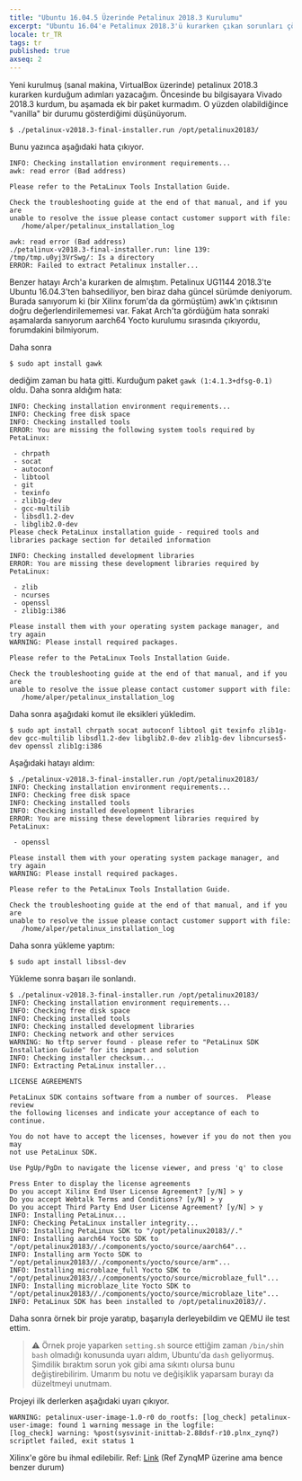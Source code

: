 ```yaml
---
title: "Ubuntu 16.04.5 Üzerinde Petalinux 2018.3 Kurulumu"
excerpt: "Ubuntu 16.04'e Petalinux 2018.3'ü kurarken çıkan sorunları çözüyoruz."
locale: tr_TR
tags: tr
published: true
axseq: 2
---
```


Yeni kurulmuş (sanal makina, VirtualBox üzerinde) petalinux 2018.3 kurarken
kurduğum adımları yazacağım. Öncesinde bu bilgisayara Vivado 2018.3 kurdum, bu
aşamada ek bir paket kurmadım. O yüzden olabildiğince "vanilla" bir durumu
gösterdiğimi düşünüyorum.

```shell
$ ./petalinux-v2018.3-final-installer.run /opt/petalinux20183/
```

Bunu yazınca aşağıdaki hata çıkıyor.

```text
INFO: Checking installation environment requirements...
awk: read error (Bad address)

Please refer to the PetaLinux Tools Installation Guide.

Check the troubleshooting guide at the end of that manual, and if you are
unable to resolve the issue please contact customer support with file:
   /home/alper/petalinux_installation_log

awk: read error (Bad address)
./petalinux-v2018.3-final-installer.run: line 139: /tmp/tmp.u0yj3VrSwg/: Is a directory
ERROR: Failed to extract Petalinux installer...
```

Benzer hatayı Arch'a kurarken de almıştım. Petalinux UG1144 2018.3'te Ubuntu
16.04.3'ten bahsediliyor, ben biraz daha güncel sürümde deniyorum. Burada
sanıyorum ki (bir Xilinx forum'da da görmüştüm) awk'ın çıktısının doğru
değerlendirilememesi var. Fakat Arch'ta gördüğüm hata sonraki aşamalarda
sanıyorum aarch64 Yocto kurulumu sırasında çıkıyordu, forumdakini bilmiyorum.

Daha sonra

```shell
$ sudo apt install gawk
```

dediğim zaman bu hata gitti. Kurduğum paket `gawk (1:4.1.3+dfsg-0.1)` oldu. Daha
sonra aldığım hata:

```text
INFO: Checking installation environment requirements...
INFO: Checking free disk space
INFO: Checking installed tools
ERROR: You are missing the following system tools required by PetaLinux:

 - chrpath
 - socat
 - autoconf
 - libtool
 - git
 - texinfo
 - zlib1g-dev
 - gcc-multilib
 - libsdl1.2-dev
 - libglib2.0-dev
Please check PetaLinux installation guide - required tools and libraries package section for detailed information

INFO: Checking installed development libraries
ERROR: You are missing these development libraries required by PetaLinux:

 - zlib
 - ncurses
 - openssl
 - zlib1g:i386

Please install them with your operating system package manager, and try again
WARNING: Please install required packages.

Please refer to the PetaLinux Tools Installation Guide.

Check the troubleshooting guide at the end of that manual, and if you are
unable to resolve the issue please contact customer support with file:
   /home/alper/petalinux_installation_log
```

Daha sonra aşağıdaki komut ile eksikleri yükledim.

```shell
$ sudo apt install chrpath socat autoconf libtool git texinfo zlib1g-dev gcc-multilib libsdl1.2-dev libglib2.0-dev zlib1g-dev libncurses5-dev openssl zlib1g:i386
```

Aşağıdaki hatayı aldım:

```text
$ ./petalinux-v2018.3-final-installer.run /opt/petalinux20183/
INFO: Checking installation environment requirements...
INFO: Checking free disk space
INFO: Checking installed tools
INFO: Checking installed development libraries
ERROR: You are missing these development libraries required by PetaLinux:

 - openssl

Please install them with your operating system package manager, and try again
WARNING: Please install required packages.

Please refer to the PetaLinux Tools Installation Guide.

Check the troubleshooting guide at the end of that manual, and if you are
unable to resolve the issue please contact customer support with file:
   /home/alper/petalinux_installation_log
```

Daha sonra yükleme yaptım:

```shell
$ sudo apt install libssl-dev
```

Yükleme sonra başarı ile sonlandı.

```shell
$ ./petalinux-v2018.3-final-installer.run /opt/petalinux20183/
INFO: Checking installation environment requirements...
INFO: Checking free disk space
INFO: Checking installed tools
INFO: Checking installed development libraries
INFO: Checking network and other services
WARNING: No tftp server found - please refer to "PetaLinux SDK Installation Guide" for its impact and solution
INFO: Checking installer checksum...
INFO: Extracting PetaLinux installer...

LICENSE AGREEMENTS

PetaLinux SDK contains software from a number of sources.  Please review
the following licenses and indicate your acceptance of each to continue.

You do not have to accept the licenses, however if you do not then you may
not use PetaLinux SDK.

Use PgUp/PgDn to navigate the license viewer, and press 'q' to close

Press Enter to display the license agreements
Do you accept Xilinx End User License Agreement? [y/N] > y
Do you accept Webtalk Terms and Conditions? [y/N] > y
Do you accept Third Party End User License Agreement? [y/N] > y
INFO: Installing PetaLinux...
INFO: Checking PetaLinux installer integrity...
INFO: Installing PetaLinux SDK to "/opt/petalinux20183//."
INFO: Installing aarch64 Yocto SDK to "/opt/petalinux20183//./components/yocto/source/aarch64"...
INFO: Installing arm Yocto SDK to "/opt/petalinux20183//./components/yocto/source/arm"...
INFO: Installing microblaze_full Yocto SDK to "/opt/petalinux20183//./components/yocto/source/microblaze_full"...
INFO: Installing microblaze_lite Yocto SDK to "/opt/petalinux20183//./components/yocto/source/microblaze_lite"...
INFO: PetaLinux SDK has been installed to /opt/petalinux20183//.
```

Daha sonra örnek bir proje yaratıp, başarıyla derleyebildim ve QEMU ile test ettim.

> ⚠️ Örnek proje yaparken `setting.sh` source ettiğim zaman `/bin/sh`in `bash`
> olmadığı konusunda uyarı aldım, Ubuntu'da `dash` geliyormuş. Şimdilik bıraktım
> sorun yok gibi ama sıkıntı olursa bunu değiştirebilirim. Umarım bu notu ve
> değişiklik yaparsam burayı da düzeltmeyi unutmam.

Projeyi ilk derlerken aşağıdaki uyarı çıkıyor.

```text
WARNING: petalinux-user-image-1.0-r0 do_rootfs: [log_check] petalinux-user-image: found 1 warning message in the logfile:
[log_check] warning: %post(sysvinit-inittab-2.88dsf-r10.plnx_zynq7) scriptlet failed, exit status 1
```

Xilinx'e göre bu ihmal edilebilir. Ref:
[Link](https://www.xilinx.com/support/answers/71110.html) (Ref ZynqMP üzerine
ama bence benzer durum)
